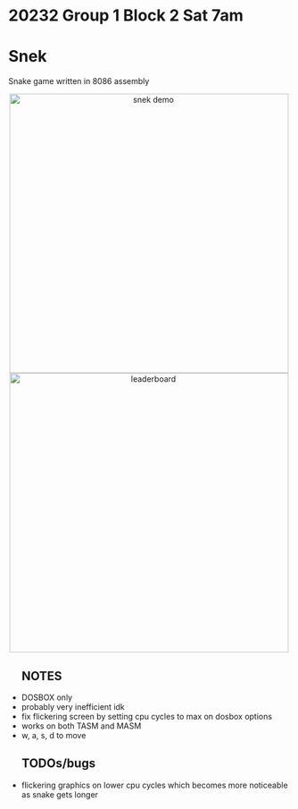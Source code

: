 <h1>20232 Group 1 Block 2 Sat 7am</h1>
<h1>Snek</h1>
<p>Snake game written in 8086 assembly</p>
<p align="center">
  <img style="width:500px" src="https://i.imgur.com/w2jaPr3.gif" alt="snek demo">
  <img style="width:500px" src="https://github.com/chaotic-braindead/snake-8086-asm/blob/main/leaderboard.png?raw=true" alt="leaderboard">
</p>
<ul>
  <h2>NOTES</h2>
  <li>DOSBOX only</li>
  <li>probably very inefficient idk</li>
  <li>fix flickering screen by setting cpu cycles to max on dosbox options</li>
  <li>works on both TASM and MASM</li>
  <li>w, a, s, d to move</li>
</ul>
<ul>
  <h2>TODOs/bugs</h2>
  <li>flickering graphics on lower cpu cycles which becomes more noticeable as snake gets longer </li>
</ul>

